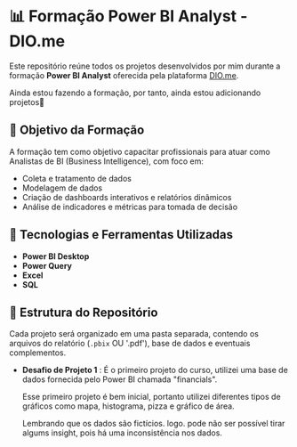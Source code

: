 # 📊 Formação Power BI Analyst - DIO.me

Este repositório reúne todos os projetos desenvolvidos por mim durante a formação **Power BI Analyst** oferecida pela plataforma [DIO.me](https://www.dio.me/).

Ainda estou fazendo a formação, por tanto, ainda estou adicionando projetos🙂

## 🎯 Objetivo da Formação

A formação tem como objetivo capacitar profissionais para atuar como Analistas de BI (Business Intelligence), com foco em:

- Coleta e tratamento de dados
- Modelagem de dados
- Criação de dashboards interativos e relatórios dinâmicos
- Análise de indicadores e métricas para tomada de decisão

## 🧠 Tecnologias e Ferramentas Utilizadas

- **Power BI Desktop**
- **Power Query**
- **Excel**
- **SQL**

## 📁 Estrutura do Repositório

Cada projeto será organizado em uma pasta separada, contendo os arquivos do relatório (`.pbix` OU '.pdf'), base de dados e eventuais complementos.

- **Desafio de Projeto 1** : É o primeiro projeto do curso, utilizei uma base de dados fornecida pelo Power BI chamada "financials".<p> Esse primeiro projeto é bem inicial, portanto utilizei diferentes tipos de gráficos como mapa, histograma, pizza e gráfico de área. <p>Lembrando que os dados são fictícios. logo. pode não ser possível tirar algums insight, pois há uma inconsistência nos dados.

